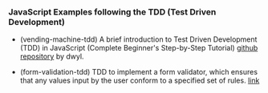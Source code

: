 ### JavaScript Examples following the TDD (Test Driven Development)
- (vending-machine-tdd) A brief introduction to Test Driven Development (TDD) in JavaScript (Complete Beginner's Step-by-Step Tutorial) [github repository](https://github.com/dwyl/learn-tdd) by dwyl.

- (form-validation-tdd) TDD to implement a form validator, which ensures that any values input by the user conform to a specified set of rules. [link](https://www.sitepoint.com/learning-javascript-test-driven-development-by-example/)